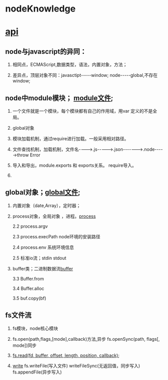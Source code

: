 # nodeKnowledge
# [api](http://nodejs.cn/api/fs.html#fs_fs_readfilesync_path_options)

## node与javascript的异同：

   1. 相同点，ECMAScript,数据类型，语法，内置对象，方法；

   2. 差异点，顶层对象不同：javasctipt-----window;   node-----global,不存在window;	  		

## node中module模块； [module文件](./study/module/module.js);

   1.  一个文件就是一个模块，每个模块都有自己的作用域，用var 定义的不是全局。

   2. global对象

   3. 模块加载机制，通过require进行加载。一般采用相对路径。

   4.  文件查找机制，加载机制，文件名---->.js----->.json------->.node----->throw Error

   5.  导入和导出，module.exports 和 exports关系。 require导入。

   6.   

##  global对象；[global文件](./study/global/global.js);

   1.  内置对象（date,Array），定时器；

   2.  process对象，全局对象 ，进程。[process](./study/global/process.js)

       2.2  process.argv 

       2.3  process.execPath  node环境的安装路径

       2.4  process.env 系统环境信息

       2.5  标准io流；stdin stdout

   3.  buffer类；二进制数据流[buffer](./study/global/buffer.js) 

     	3.3  Buffer.from

     	3.4  Buffer.alloc

     	3.5   buf.copy(bf)  


##  fs文件流

  1.  fs模块，node核心模块

  2.  fs.open(path,flags,[mode],callback)方法,异步    fs.openSync(path, flags[, mode])同步

  3.  [fs.read(fd, buffer, offset, length, position, callback)](./study/file/fs.js);

  4.  [write](./study/file/write.js)  fs.writeFile(写入文件) writeFileSync(无返回值，同步写入) fs.appendFile(异步写入)
